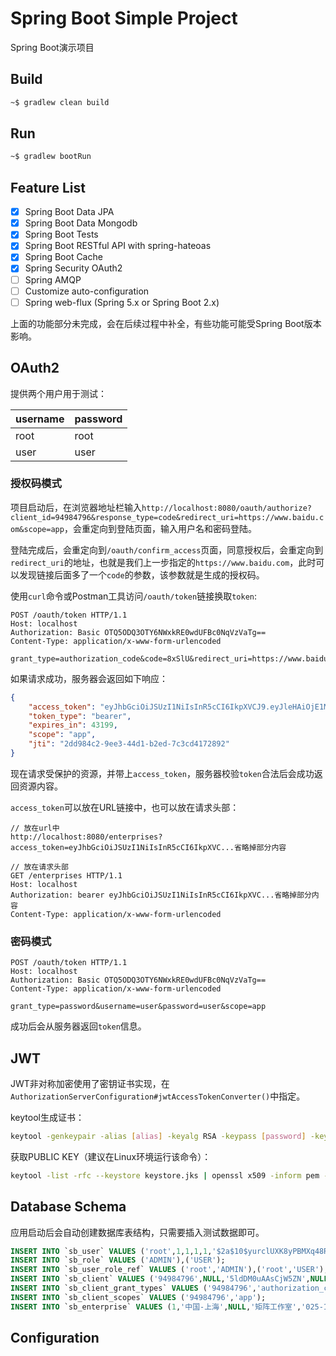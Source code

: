 # Spring Boot Simple Project

Spring Boot演示项目

## Build

```bash
~$ gradlew clean build
```

## Run

```bash
~$ gradlew bootRun
```

## Feature List
- [x] Spring Boot Data JPA
- [x] Spring Boot Data Mongodb
- [x] Spring Boot Tests
- [x] Spring Boot RESTful API with spring-hateoas
- [x] Spring Boot Cache
- [x] Spring Security OAuth2
- [ ] Spring AMQP
- [ ] Customize auto-configuration
- [ ] Spring web-flux (Spring 5.x or Spring Boot 2.x)

上面的功能部分未完成，会在后续过程中补全，有些功能可能受Spring Boot版本影响。

## OAuth2

提供两个用户用于测试：

| username | password |
|:---------|:---------|
| root     | root     |
| user     | user     |

### 授权码模式

项目启动后，在浏览器地址栏输入`http://localhost:8080/oauth/authorize?client_id=94984796&response_type=code&redirect_uri=https://www.baidu.com&scope=app`，会重定向到登陆页面，输入用户名和密码登陆。

登陆完成后，会重定向到`/oauth/confirm_access`页面，同意授权后，会重定向到`redirect_uri`的地址，也就是我们上一步指定的`https://www.baidu.com`，此时可以发现链接后面多了一个`code`的参数，该参数就是生成的授权码。

使用`curl`命令或Postman工具访问`/oauth/token`链接换取`token`:

```
POST /oauth/token HTTP/1.1
Host: localhost
Authorization: Basic OTQ5ODQ3OTY6NWxkRE0wdUFBc0NqVzVaTg==
Content-Type: application/x-www-form-urlencoded

grant_type=authorization_code&code=8xSlU&redirect_uri=https://www.baidu.com
```

如果请求成功，服务器会返回如下响应：

```json
{
    "access_token": "eyJhbGciOiJSUzI1NiIsInR5cCI6IkpXVCJ9.eyJleHAiOjE1MTI2NTkyMTUsInVzZXJfbmFtZSI6InVzZXIiLCJhdXRob3JpdGllcyI6WyJVU0VSIiwiQUNUVUFUT1IiXSwianRpIjoiMmRkOTg0YzItOWVlMy00NGQxLWIyZWQtN2MzY2Q0MTcyODkyIiwiY2xpZW50X2lkIjoiOTQ5ODQ3OTYiLCJzY29wZSI6WyJhcHAiXX0.IidgvE6PI4JsO-nOWQQkpYB-Bm-bpeoxzZ3-vac1e1krbTIbzDlSOLcv7vZM9kvE8k4Rm-c5er2fvyTPmRAqg1zlPORsZJnm3cbeJ4wbgyImelWNb8faXNDAnTmwBjx-Q3JnptPNQIJ6-yxd8fgIZ2cKmS_-_Dk-U5XeurCIagmoz_dxMLvpjTirv8Vmv0XAOQavipGGQHdb4mbNpQB-OUIOiZQIlKhiSqs8sBHKTsgoOAwB6d9MH5S6gUt261f9lUa8SLhKOlBcEjSxxKXY260irTNsqJbx58kADMuikayBiQYg42gs6OuNwbe7fkAJWD55DpOJnjj9yS6-CYDLFA",
    "token_type": "bearer",
    "expires_in": 43199,
    "scope": "app",
    "jti": "2dd984c2-9ee3-44d1-b2ed-7c3cd4172892"
}
```

现在请求受保护的资源，并带上`access_token`，服务器校验`token`合法后会成功返回资源内容。

`access_token`可以放在URL链接中，也可以放在请求头部：

```
// 放在url中
http://localhost:8080/enterprises?access_token=eyJhbGciOiJSUzI1NiIsInR5cCI6IkpXVC...省略掉部分内容

// 放在请求头部
GET /enterprises HTTP/1.1
Host: localhost
Authorization: bearer eyJhbGciOiJSUzI1NiIsInR5cCI6IkpXVC...省略掉部分内容
Content-Type: application/x-www-form-urlencoded
```

### 密码模式

```
POST /oauth/token HTTP/1.1
Host: localhost
Authorization: Basic OTQ5ODQ3OTY6NWxkRE0wdUFBc0NqVzVaTg==
Content-Type: application/x-www-form-urlencoded

grant_type=password&username=user&password=user&scope=app
```

成功后会从服务器返回`token`信息。

## JWT

JWT非对称加密使用了密钥证书实现，在`AuthorizationServerConfiguration#jwtAccessTokenConverter()`中指定。

keytool生成证书：

```bash
keytool -genkeypair -alias [alias] -keyalg RSA -keypass [password] -keystore keystore.jks -storepass [password]
```

获取PUBLIC KEY（建议在Linux环境运行该命令）：

```bash
keytool -list -rfc --keystore keystore.jks | openssl x509 -inform pem -pubkey
```

## Database Schema

应用启动后会自动创建数据库表结构，只需要插入测试数据即可。

```sql
INSERT INTO `sb_user` VALUES ('root',1,1,1,1,'$2a$10$yurclUXK8yPBMXq48R/JOO/gPyGSxt9nPntf9uzHDKHnmz4RbQSDu'),('user',1,1,1,1,'$2a$10$FCGoiDits7Dk.mBP8ETUseHohoD3mvH08shEXMuM8TXksPv3PQ0cO');
INSERT INTO `sb_role` VALUES ('ADMIN'),('USER');
INSERT INTO `sb_user_role_ref` VALUES ('root','ADMIN'),('root','USER'),('user','USER');
INSERT INTO `sb_client` VALUES ('94984796',NULL,'5ldDM0uAAsCjW5ZN',NULL);
INSERT INTO `sb_client_grant_types` VALUES ('94984796','authorization_code'),('94984796','password');
INSERT INTO `sb_client_scopes` VALUES ('94984796','app');
INSERT INTO `sb_enterprise` VALUES (1,'中国-上海',NULL,'矩阵工作室','025-12345678');
```

## Configuration
